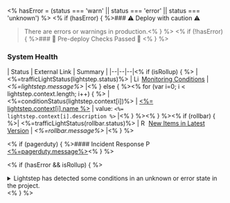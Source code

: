 <% hasError = (status === 'warn' || status === 'error' || status === 'unknown') %>
<% if (hasError) { %>### :warning: Deploy with caution :warning:

> There are errors or warnings in production.<% } %>
<% if (!hasError) { %>### :100: Pre-deploy Checks Passed :100: <% } %>
### System Health
| Status | External Link | Summary |
|--|--|--|<% if (isRollup) { %>
| <%=trafficLightStatus(lightstep.status)%> | <img src="<%=lightstep.logo%>" height="14px" alt="Lightstep Logo"/> [Monitoring Conditions](<%=lightstep.summaryLink%>) | _<%=lightstep.message%>_ |<% } else { %><% for (var i=0; i < lightstep.context.length; i++) { %>
| <%=conditionStatus(lightstep.context[i])%> | [<%= lightstep.context[i].name %>](<%=lightstep.context[i].streamLink%>) | value: `<%= lightstep.context[i].description %>` |<% } %><% } %><% if (rollbar) { %>| <%=trafficLightStatus(rollbar.status)%> | <img src="<%=rollbar.logo%>" height="14px" alt="Rollbar Logo"/> [New Items in Latest Version](<%=rollbar.summaryLink%>) | _<%=rollbar.message%>_ |<% } %>

<% if (pagerduty) { %>#### Incident Response
<img src="<%=pagerduty.logo%>" height="14px" alt="PagerDuty Logo"/> [<%=pagerduty.message%>](<%=pagerduty.summaryLink%>)<% } %>

<% if (hasError && isRollup) { %><details>
<summary>
Lightstep has detected some conditions in an unknown or error state in the project.
</summary>

<% lightstep.details.forEach(function(c) { %><%=c.message%>
<% }) %>
</details><% } %>